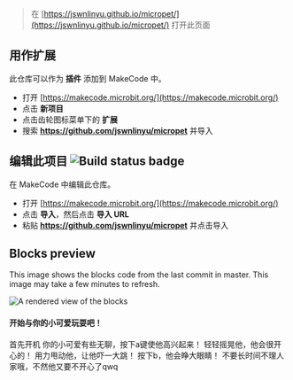 
> 在 [https://jswnlinyu.github.io/micropet/](https://jswnlinyu.github.io/micropet/) 打开此页面

## 用作扩展

此仓库可以作为 **插件** 添加到 MakeCode 中。

* 打开 [https://makecode.microbit.org/](https://makecode.microbit.org/)
* 点击 **新项目**
* 点击齿轮图标菜单下的 **扩展**
* 搜索 **https://github.com/jswnlinyu/micropet** 并导入

## 编辑此项目 ![Build status badge](https://github.com/jswnlinyu/micropet/workflows/MakeCode/badge.svg)

在 MakeCode 中编辑此仓库。

* 打开 [https://makecode.microbit.org/](https://makecode.microbit.org/)
* 点击 **导入**，然后点击 **导入 URL**
* 粘贴 **https://github.com/jswnlinyu/micropet** 并点击导入

## Blocks preview

This image shows the blocks code from the last commit in master.
This image may take a few minutes to refresh.

![A rendered view of the blocks](https://github.com/jswnlinyu/micropet/raw/master/.github/makecode/blocks.png)


#### 开始与你的小可爱玩耍吧！
首先开机
你的小可爱有些无聊，按下a键使他高兴起来！
轻轻摇晃他，他会很开心的！
用力甩动他，让他吓一大跳！
按下b，他会睁大眼睛！
不要长时间不理人家哦，不然他又要不开心了qwq







